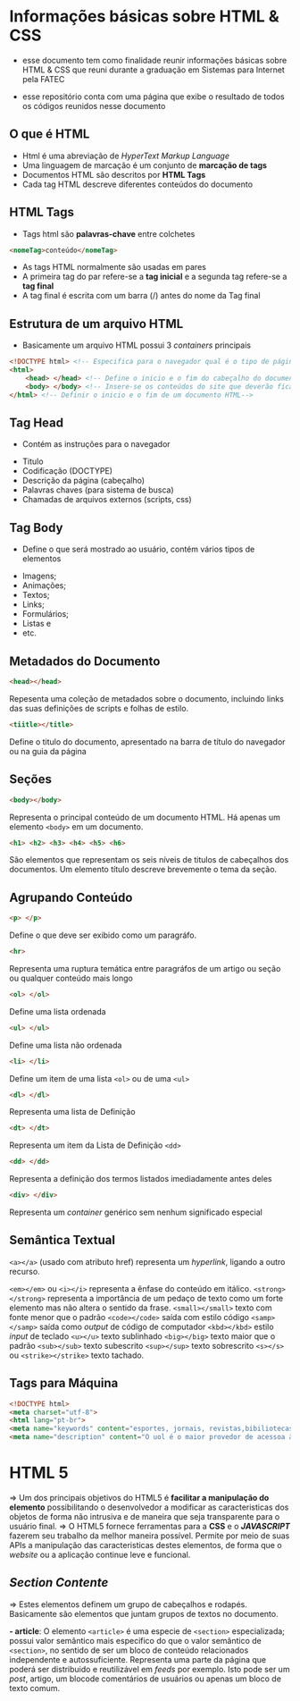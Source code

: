 # Informações básicas sobre HTML & CSS

- esse documento tem como finalidade reunir informações básicas sobre HTML & CSS que reuni durante a graduação em Sistemas para Internet pela FATEC

- esse repositório conta com uma página que exibe o resultado de todos os códigos reunidos nesse documento

## O que é HTML

- Html é uma abreviação de *HyperText Markup Language*
- Uma linguagem de marcação é um conjunto de **marcação de tags**
- Documentos HTML são descritos por **HTML Tags**
- Cada tag HTML descreve diferentes conteúdos do documento

## HTML Tags

- Tags html são **palavras-chave** entre colchetes

```html 
<nomeTag>conteúdo</nomeTag>
```

- As tags HTML normalmente são usadas em pares
- A primeira tag do par refere-se a **tag inicial** e a segunda tag refere-se a **tag final**
- A tag final é escrita com um barra (/) antes do nome da Tag final

## Estrutura de um arquivo HTML

- Basicamente um arquivo HTML possui 3 *containers* principais

~~~html
<!DOCTYPE html> <!-- Especifica para o navegador qual é o tipo de página HTML utulizada -->
<html>
    <head> </head> <!-- Define o inicio e o fim do cabeçalho do documento -->
    <body> </body> <!-- Insere-se os conteúdos do site que deverão ficar visiveis quando a página for rendenizada no navegador -->
</html> <!-- Definir o inicio e o fim de um documento HTML-->
~~~

## Tag Head

- Contém as instruções para o navegador

* Titulo
* Codificação (DOCTYPE)
* Descrição da página (cabeçalho)
* Palavras chaves (para sistema de busca)
* Chamadas de arquivos externos (scripts, css)

## Tag Body

- Define o que será mostrado ao usuário, contém vários tipos de elementos

* Imagens;
* Animações;
* Textos;
* Links;
* Formulários;
* Listas e
* etc.

## Metadados do Documento

```html 
<head></head>
```
Repesenta uma coleção de metadados sobre o documento, incluindo links das suas definições de scripts e folhas de estilo.

```html 
<tiitle></title>
```
Define o titulo do documento, apresentado na barra de título do navegador ou na guia da página

## Seções
```html 
<body></body>
```
Representa o principal conteúdo de um documento HTML. Há apenas um elemento `<body>` em um documento.

```html 
<h1> <h2> <h3> <h4> <h5> <h6>
```
São elementos que representam os seis níveis de titulos de cabeçalhos dos documentos. Um elemento título descreve brevemente o tema da seção.

## Agrupando Conteúdo

```html
<p> </p>
```
Define o que deve ser exibido como um paragráfo.

```html
<hr>
```
Representa uma ruptura temática entre paragráfos de um artigo ou seção ou qualquer conteúdo mais longo

```html
<ol> </ol>
```
Define uma lista ordenada

```html
<ul> </ul>
```
Define uma lista não ordenada

```html
<li> </li>
```
Define um item de uma lista `<ol>` ou de uma `<ul>`

```html
<dl> </dl>
```
Representa uma lista de Definição

```html
<dt> </dt>
```
Representa um item da Lista de Definição `<dd>`

```html
<dd> </dd>
```
Representa a definição dos termos listados imediadamente antes deles

```html
<div> </div>
```
Representa um *container* genérico sem nenhum significado especial

## Semântica Textual

`<a></a>` (usado com atributo href) representa um *hyperlink*, ligando a outro recurso.

`<em></em>` ou `<i></i>` representa a ênfase do conteúdo em itálico.
`<strong></strong>` representa a importância de um pedaço de texto como um forte elemento mas não altera o sentido da frase.
`<small></small>` texto com fonte menor que o padrão
`<code></code>` saída com estilo código
`<samp></samp>` saída como *output* de código de computador
`<kbd></kbd>` estilo *input* de teclado
`<u></u>` texto sublinhado
`<big></big>` texto maior que o padrão
`<sub></sub>` texto subescrito
`<sup></sup>` texto sobrescrito
`<s></s>` ou `<strike></strike>` texto tachado.

## Tags para Máquina

~~~html
<!DOCTYPE html>
<meta charset="utf-8">
<html lang="pt-br">
<meta name="keywords" content="esportes, jornais, revistas,bibiliotecas">
<meta name="description" content="O uol é o maior provedor de acessoa à internet do Brasil.">
~~~

# HTML 5 

=> Um dos principais objetivos do HTML5 é **facilitar a manipulação do elemento** possibilitando o desenvolvedor a modificar as caracteristicas dos objetos de forma não intrusiva e de maneira que seja transparente para o usuário final.
=> O HTML5 fornece ferramentas para a **CSS** e o ***JAVASCRIPT*** fazerem seu trabalho da melhor maneira possível. Permite por meio de suas APIs a manipulação das caracteristicas destes elementos, de forma que o *website* ou a aplicação continue leve e funcional.

## *Section Contente*

=> Estes elementos definem um grupo de cabeçalhos e rodapés. Basicamente são elementos que juntam grupos de textos no documento.

**- article**: O elemento `<article>` é uma especie de `<section>` especializada; possui valor semântico mais especifico do que o valor semântico de `<section>`, no sentido de ser um bloco de conteúdo relacionados independente e autossuficiente. Representa uma parte da página que poderá ser distribuido e reutilizável em *feeds* por exemplo. Isto pode ser um *post*, artigo, um blocode comentários de usuários ou apenas um bloco de texto comum.
